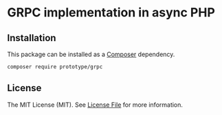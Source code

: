 # GRPC implementation in async PHP

## Installation

This package can be installed as a [Composer](https://getcomposer.org/) dependency.

```bash
composer require prototype/grpc
```

## License

The MIT License (MIT). See [License File](../src/Grpc/LICENSE) for more information.
